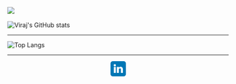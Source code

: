 <!-- ![Alt text](./yoda_hello.gif?raw=true "hello") -->

![](https://komarev.com/ghpvc/?username=Viraj24Gupta&color=181B1D) 

<p align = "center">

![Viraj's GitHub stats](https://github-readme-stats.vercel.app/api?username=Viraj24Gupta&hide=stars,issues&border_radius=25px&include_all_commits=true&bg_color=ffffff00&text_color=87756a&border_color=87756a&count_private=true&show_icons=true&custom_title=My%20Stats)
<hr><p align = "center">

![Top Langs](https://github-readme-stats.vercel.app/api/top-langs/?username=Viraj24Gupta&border_radius=25px&layout=compact&bg_color=ffffff00&text_color=87756a&border_color=87756a&custom_title=Used%20Languages)
<!-- ![Streak stats](https://github-readme-streak-stats.herokuapp.com/?user=Viraj24Gupta) -->
<hr><p align = "center">
<a href = https://www.linkedin.com/in/viraj-gupta/ target='blank'> <img src=https://github.com/edent/SuperTinyIcons/blob/master/images/svg/linkedin.svg height='35' weight='35'/></a>

